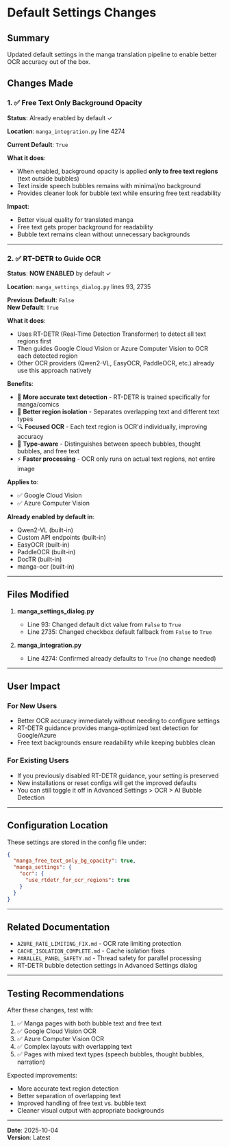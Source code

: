 # Default Settings Changes

## Summary
Updated default settings in the manga translation pipeline to enable better OCR accuracy out of the box.

## Changes Made

### 1. ✅ Free Text Only Background Opacity
**Status**: Already enabled by default ✓

**Location**: `manga_integration.py` line 4274

**Current Default**: `True`

**What it does**: 
- When enabled, background opacity is applied **only to free text regions** (text outside bubbles)
- Text inside speech bubbles remains with minimal/no background
- Provides cleaner look for bubble text while ensuring free text readability

**Impact**: 
- Better visual quality for translated manga
- Free text gets proper background for readability
- Bubble text remains clean without unnecessary backgrounds

---

### 2. ✅ RT-DETR to Guide OCR
**Status**: **NOW ENABLED** by default ✓

**Location**: `manga_settings_dialog.py` lines 93, 2735

**Previous Default**: `False`  
**New Default**: `True`

**What it does**:
- Uses RT-DETR (Real-Time Detection Transformer) to detect all text regions first
- Then guides Google Cloud Vision or Azure Computer Vision to OCR each detected region
- Other OCR providers (Qwen2-VL, EasyOCR, PaddleOCR, etc.) already use this approach natively

**Benefits**:
- 🎯 **More accurate text detection** - RT-DETR is trained specifically for manga/comics
- 📍 **Better region isolation** - Separates overlapping text and different text types
- 🔍 **Focused OCR** - Each text region is OCR'd individually, improving accuracy
- 🎨 **Type-aware** - Distinguishes between speech bubbles, thought bubbles, and free text
- ⚡ **Faster processing** - OCR only runs on actual text regions, not entire image

**Applies to**: 
- ✅ Google Cloud Vision
- ✅ Azure Computer Vision

**Already enabled by default in**:
- Qwen2-VL (built-in)
- Custom API endpoints (built-in)
- EasyOCR (built-in)
- PaddleOCR (built-in)
- DocTR (built-in)
- manga-ocr (built-in)

---

## Files Modified

1. **manga_settings_dialog.py**
   - Line 93: Changed default dict value from `False` to `True`
   - Line 2735: Changed checkbox default fallback from `False` to `True`

2. **manga_integration.py**
   - Line 4274: Confirmed already defaults to `True` (no change needed)

---

## User Impact

### For New Users
- Better OCR accuracy immediately without needing to configure settings
- RT-DETR guidance provides manga-optimized text detection for Google/Azure
- Free text backgrounds ensure readability while keeping bubbles clean

### For Existing Users
- If you previously disabled RT-DETR guidance, your setting is preserved
- New installations or reset configs will get the improved defaults
- You can still toggle it off in Advanced Settings > OCR > AI Bubble Detection

---

## Configuration Location

These settings are stored in the config file under:

```json
{
  "manga_free_text_only_bg_opacity": true,
  "manga_settings": {
    "ocr": {
      "use_rtdetr_for_ocr_regions": true
    }
  }
}
```

---

## Related Documentation

- `AZURE_RATE_LIMITING_FIX.md` - OCR rate limiting protection
- `CACHE_ISOLATION_COMPLETE.md` - Cache isolation fixes
- `PARALLEL_PANEL_SAFETY.md` - Thread safety for parallel processing
- RT-DETR bubble detection settings in Advanced Settings dialog

---

## Testing Recommendations

After these changes, test with:
1. ✅ Manga pages with both bubble text and free text
2. ✅ Google Cloud Vision OCR
3. ✅ Azure Computer Vision OCR
4. ✅ Complex layouts with overlapping text
5. ✅ Pages with mixed text types (speech bubbles, thought bubbles, narration)

Expected improvements:
- More accurate text region detection
- Better separation of overlapping text
- Improved handling of free text vs. bubble text
- Cleaner visual output with appropriate backgrounds

---

**Date**: 2025-10-04  
**Version**: Latest
